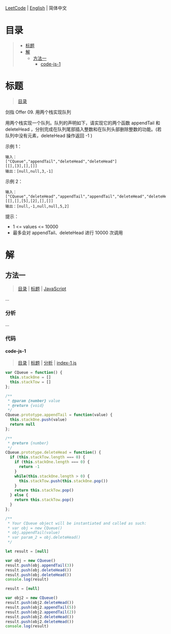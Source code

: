 [LeetCode](../README.CN.md) | [English](./README.md) | 简体中文

# 目录

>- [标题](#标题)
>- [解](#解)
>    - [方法一](#方法一)
>        - [code-js-1](#code-js-1)

# 标题

>[目录](#目录)

剑指 Offer 09. 用两个栈实现队列

用两个栈实现一个队列。队列的声明如下，请实现它的两个函数 appendTail 和 deleteHead ，分别完成在队列尾部插入整数和在队列头部删除整数的功能。(若队列中没有元素，deleteHead 操作返回 -1 )

示例 1：
```
输入：
["CQueue","appendTail","deleteHead","deleteHead"]
[[],[3],[],[]]
输出：[null,null,3,-1]
```

示例 2：
```
输入：
["CQueue","deleteHead","appendTail","appendTail","deleteHead","deleteHead"]
[[],[],[5],[2],[],[]]
输出：[null,-1,null,null,5,2]
```

提示：
- 1 <= values <= 10000
- 最多会对 appendTail、deleteHead 进行 10000 次调用

# 解

## 方法一

>[目录](#目录) | [标题](#标题) | [JavaScript](#code-js-1)

...

### 分析

...

### 代码

#### code-js-1

>[目录](#目录) | [标题](#标题) | [分析](#方法一) | [index-1.js](./index-1.js "index-1.js")

```js
var CQueue = function() {
  this.stackOne = []
  this.stackTow = []
};

/** 
 * @param {number} value
 * @return {void}
 */
CQueue.prototype.appendTail = function(value) {
  this.stackOne.push(value)
  return null
};

/**
 * @return {number}
 */
CQueue.prototype.deleteHead = function() {
  if (this.stackTow.length === 0) {
    if (this.stackOne.length === 0) {
      return -1
    }
    while(this.stackOne.length > 0) {
      this.stackTow.push(this.stackOne.pop())
    }
    return this.stackTow.pop()
  } else {
    return this.stackTow.pop()
  }
};

/**
 * Your CQueue object will be instantiated and called as such:
 * var obj = new CQueue()
 * obj.appendTail(value)
 * var param_2 = obj.deleteHead()
 */

let result = [null]

var obj = new CQueue()
result.push(obj.appendTail(3))
result.push(obj.deleteHead())
result.push(obj.deleteHead())
console.log(result)

result = [null]

var obj2 = new CQueue()
result.push(obj2.deleteHead())
result.push(obj2.appendTail(5))
result.push(obj2.appendTail(2))
result.push(obj2.deleteHead())
result.push(obj2.deleteHead())
console.log(result)
```
